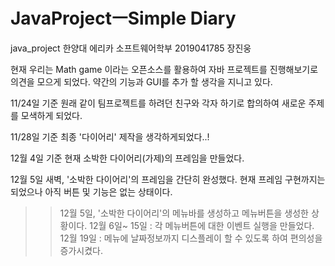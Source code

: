 # JavaProjectㅡSimple Diary
java_project
한양대 에리카 소프트웨어학부 2019041785 장진웅

현재 우리는 Math game 이라는 오픈소스를 활용하여 자바 프로젝트를 진행해보기로 의견을 모으게 되었다.
약간의 기능과 GUI를 추가 할 생각을 지니고 있다.

11/24일 기준 원래 같이 팀프로젝트를 하려던 친구와 각자 하기로 합의하여 새로운 주제를 모색하게 되었다.


11/28일 기준 최종 '다이어리' 제작을 생각하게되었다..!


12월 4일 기준 현재 소박한 다이어리(가제)의 프레임을 만들었다.


12월 5일 새벽, '소박한 다이어리'의 프레임을 간단히 완성했다. 현재 프레임 구현까지는 되었으나 아직 버튼 및 기능은 없는 상태이다.
>> 12월 5일, '소박한 다이어리'의 메뉴바를 생성하고 메뉴버튼을 생성한 상황이다.
>> 12월 6일~ 15일 : 각 메뉴버튼에 대한 이벤트 실행을 만들었다.
>> 12월 19일 : 메뉴에 날짜정보까지 디스플레이 할 수 있도록 하여 편의성을 증가시켰다.
